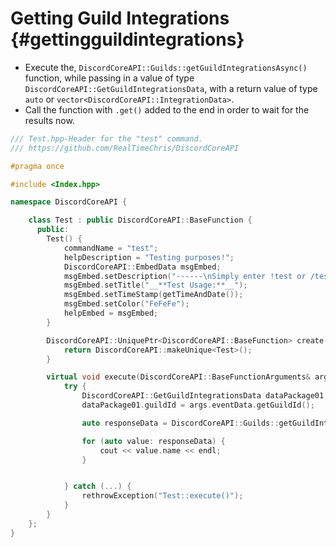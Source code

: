 Getting Guild Integrations {#gettingguildintegrations}
============
- Execute the, `DiscordCoreAPI::Guilds::getGuildIntegrationsAsync()` function, while passing in a value of type `DiscordCoreAPI::GetGuildIntegrationsData`, with a return value of type `auto` or `vector<DiscordCoreAPI::IntegrationData>`.
- Call the function with `.get()` added to the end in order to wait for the results now.

```cpp
/// Test.hpp-Header for the "test" command.
/// https://github.com/RealTimeChris/DiscordCoreAPI

#pragma once

#include <Index.hpp>

namespace DiscordCoreAPI {

	class Test : public DiscordCoreAPI::BaseFunction {
	  public:
		Test() {
			commandName = "test";
			helpDescription = "Testing purposes!";
			DiscordCoreAPI::EmbedData msgEmbed;
			msgEmbed.setDescription("------\nSimply enter !test or /test!\n------");
			msgEmbed.setTitle("__**Test Usage:**__");
			msgEmbed.setTimeStamp(getTimeAndDate());
			msgEmbed.setColor("FeFeFe");
			helpEmbed = msgEmbed;
		}

		DiscordCoreAPI::UniquePtr<DiscordCoreAPI::BaseFunction> create() {
			return DiscordCoreAPI::makeUnique<Test>();
		}

		virtual void execute(DiscordCoreAPI::BaseFunctionArguments& args) {
			try {
				DiscordCoreAPI::GetGuildIntegrationsData dataPackage01;
				dataPackage01.guildId = args.eventData.getGuildId();

				auto responseData = DiscordCoreAPI::Guilds::getGuildIntegrationsAsync(dataPackage01).get();

				for (auto value: responseData) {
					cout << value.name << endl;
				}


			} catch (...) {
				rethrowException("Test::execute()");
			}
		}
	};
}
```
